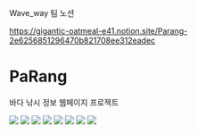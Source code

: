 Wave_way
팀 노션

https://gigantic-oatmeal-e41.notion.site/Parang-2e6256851296470b821708ee312eadec
# PaRang

바다 낚시 정보 웹페이지 프로젝트

<img src = https://cdn.discordapp.com/attachments/961574253113782292/1022088629906067538/1.png />
<img src = https://cdn.discordapp.com/attachments/961574253113782292/1022088651548676166/2.png />
<img src = https://cdn.discordapp.com/attachments/961574253113782292/1029589941610614864/unknown.png />
<img src = https://cdn.discordapp.com/attachments/961574253113782292/1029590149954293821/unknown.png />
<img src = https://cdn.discordapp.com/attachments/961574253113782292/1029590441852665869/unknown.png />
<img src = https://cdn.discordapp.com/attachments/961574253113782292/1029594465695965204/unknown.png />
<img src = https://cdn.discordapp.com/attachments/961574253113782292/1029594719740768256/unknown.png /> 
<img src = https://cdn.discordapp.com/attachments/961574253113782292/1029594892688699423/unknown.png />
<!-- <img src="https://img.shields.io/badge/SpringBoot-#6DB33F?style=flat&logo=Spring&logoColor=white" /> -->

<!-- <img src="https://img.shields.io/badge/React-61DAFB?style=flat&logo=React&logoColor=white"/>
 -->



